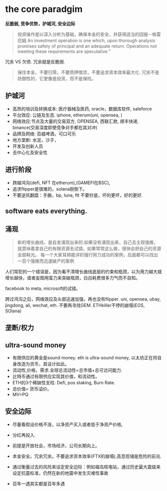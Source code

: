# the core paradgim

**反脆弱, 竞争优势，护城河, 安全边际**


> 投资操作是以深入分析为基础，确保本金的安全，并获得适当的回报--格雷厄姆
An investment operation is one which, upon thorough analysis promises safety of principal and an adequate return. Operations not meeting these requirements are speculative.”

冗余 VS 欠债. 冗余就是反脆弱.
> 保住本金，不要归零。不要质押借贷，不要追求资本效率最大化. 冗余不是防御性的，它更像是投资，而不是保险。


## 护城河
- 高昂的培训及转换成本: 医疗器械及医药, oracle，数据库软件, saleforce
- 平台效应: 公链及生态. iphone, etherum(uni, opensea, )
- 网络效应:节点及大量的交易双方, OPENSEA, 西联汇款, 顺丰快递, binance(交易深度即使竞争对手都在其对冲)
- 品牌及网络: 百威啤酒，可口可乐
- 地方垄断: 水泥，沙子，
- 开发及创新人员
- 去中心化及安全性

## 进行阶段
- 跨越鸿沟(defi, NFT 在etherum),(GAMEFI在BSC), 
- 追求flipper是很难的，solana刚倒下。
- 不要逆风翻盘：手腕，bp, luna, ftt 不要抄底，坏的更坏，好的更好.


## software eats everything.

## 涌现
> 新的增长曲线，是自发涌现出来的.如果没有涌现出来，自己去主观强推，就意味着拿自己的有限资源去试错。如果常常这么做，很快会把自己的资源全部耗光。
每一个大家耳熟能详的强行努力成功的案例，后面都可以找出一百个强推而迅速破产的案例

人们常犯的一个错误是，因为看不清增长曲线底层的约束和瓶颈，以为用力越大就增长越快，或者妄图用蛮力来突破瓶颈，白白耗费很多力气而不自知。



facebook to meta, microsoft的试错。

跨过鸿沟之后，网络效应及头部迅速加强，再也没有flipper. uni, opensea, ubay, jingdong, ali, wechat, eth. 不要再寻找GEM. ETHkiller不停的崩塌(EOS, SOlana)

## 垄断/权力

## ultra-sound money
- 有限供应的黄金是sound money. eth is ultra-sound money, 以太坊正在将自身改造为货币，其设计如此。
- 流动性,价格，需求.全球总流动性=总市值+总可访问能力.
- 比特币通过有限供应实现其价值，和流动性。
- ETH的3个稀缺性支柱: Defi, pos staking, Burn Rate.
- 总价值= 货币溢价。
- MV=PQ

## 安全边际
- 尽量看假设价格不涨，以净资产买入或者低于净资产价格,
- 分红再投入.
- 前提是开放社会，市场经济，公司长期向上。
- 本金安全。冗余冗余。不要追求资本效率(FTX的崩塌),高息揽储是危险的前兆.

- 通过衡量过去的风险来设定安全边际：例如福岛核电站，通过历史最大震级来设定抗震标准，仍然在新的地震中发生灾难性事故
- 百年一遇其实都是百年多遇